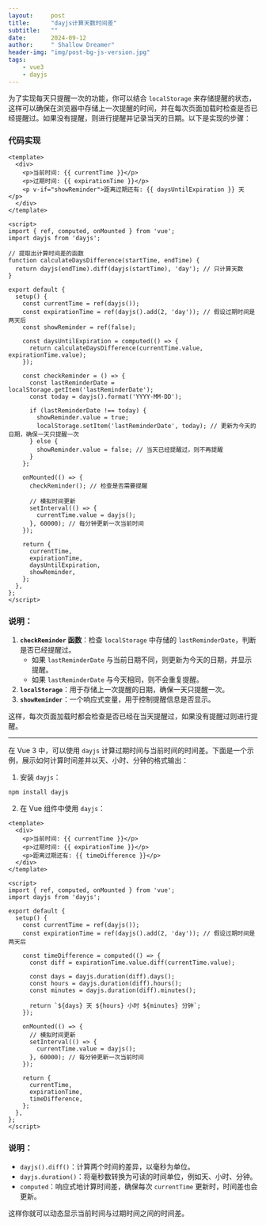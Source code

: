 ```yaml
---
layout:     post
title:      "dayjs计算天数时间差"
subtitle:   ""
date:       2024-09-12
author:     " Shallow Dreamer"
header-img: "img/post-bg-js-version.jpg"
tags:
    - vue3
    - dayjs
---
```


为了实现每天只提醒一次的功能，你可以结合 `localStorage` 来存储提醒的状态，这样可以确保在浏览器中存储上一次提醒的时间，并在每次页面加载时检查是否已经提醒过。如果没有提醒，则进行提醒并记录当天的日期。以下是实现的步骤：

### 代码实现

```vue
<template>
  <div>
    <p>当前时间: {{ currentTime }}</p>
    <p>过期时间: {{ expirationTime }}</p>
    <p v-if="showReminder">距离过期还有: {{ daysUntilExpiration }} 天</p>
  </div>
</template>

<script>
import { ref, computed, onMounted } from 'vue';
import dayjs from 'dayjs';

// 提取出计算时间差的函数
function calculateDaysDifference(startTime, endTime) {
  return dayjs(endTime).diff(dayjs(startTime), 'day'); // 只计算天数
}

export default {
  setup() {
    const currentTime = ref(dayjs());
    const expirationTime = ref(dayjs().add(2, 'day')); // 假设过期时间是两天后
    const showReminder = ref(false);

    const daysUntilExpiration = computed(() => {
      return calculateDaysDifference(currentTime.value, expirationTime.value);
    });

    const checkReminder = () => {
      const lastReminderDate = localStorage.getItem('lastReminderDate');
      const today = dayjs().format('YYYY-MM-DD');

      if (lastReminderDate !== today) {
        showReminder.value = true;
        localStorage.setItem('lastReminderDate', today); // 更新为今天的日期，确保一天只提醒一次
      } else {
        showReminder.value = false; // 当天已经提醒过，则不再提醒
      }
    };

    onMounted(() => {
      checkReminder(); // 检查是否需要提醒

      // 模拟时间更新
      setInterval(() => {
        currentTime.value = dayjs();
      }, 60000); // 每分钟更新一次当前时间
    });

    return {
      currentTime,
      expirationTime,
      daysUntilExpiration,
      showReminder,
    };
  },
};
</script>
```

### 说明：
1. **`checkReminder` 函数**：检查 `localStorage` 中存储的 `lastReminderDate`，判断是否已经提醒过。
   - 如果 `lastReminderDate` 与当前日期不同，则更新为今天的日期，并显示提醒。
   - 如果 `lastReminderDate` 与今天相同，则不会重复提醒。
2. **`localStorage`**：用于存储上一次提醒的日期，确保一天只提醒一次。
3. **`showReminder`**：一个响应式变量，用于控制提醒信息是否显示。

这样，每次页面加载时都会检查是否已经在当天提醒过，如果没有提醒过则进行提醒。

------

在 Vue 3 中，可以使用 `dayjs` 计算过期时间与当前时间的时间差。下面是一个示例，展示如何计算时间差并以天、小时、分钟的格式输出：

1. 安装 `dayjs`：

```bash
npm install dayjs
```

2. 在 Vue 组件中使用 `dayjs`：

```vue
<template>
  <div>
    <p>当前时间: {{ currentTime }}</p>
    <p>过期时间: {{ expirationTime }}</p>
    <p>距离过期还有: {{ timeDifference }}</p>
  </div>
</template>

<script>
import { ref, computed, onMounted } from 'vue';
import dayjs from 'dayjs';

export default {
  setup() {
    const currentTime = ref(dayjs());
    const expirationTime = ref(dayjs().add(2, 'day')); // 假设过期时间是两天后

    const timeDifference = computed(() => {
      const diff = expirationTime.value.diff(currentTime.value);

      const days = dayjs.duration(diff).days();
      const hours = dayjs.duration(diff).hours();
      const minutes = dayjs.duration(diff).minutes();

      return `${days} 天 ${hours} 小时 ${minutes} 分钟`;
    });

    onMounted(() => {
      // 模拟时间更新
      setInterval(() => {
        currentTime.value = dayjs();
      }, 60000); // 每分钟更新一次当前时间
    });

    return {
      currentTime,
      expirationTime,
      timeDifference,
    };
  },
};
</script>
```

### 说明：
- `dayjs().diff()`：计算两个时间的差异，以毫秒为单位。
- `dayjs.duration()`：将毫秒数转换为可读的时间单位，例如天、小时、分钟。
- `computed`：响应式地计算时间差，确保每次 `currentTime` 更新时，时间差也会更新。

这样你就可以动态显示当前时间与过期时间之间的时间差。
